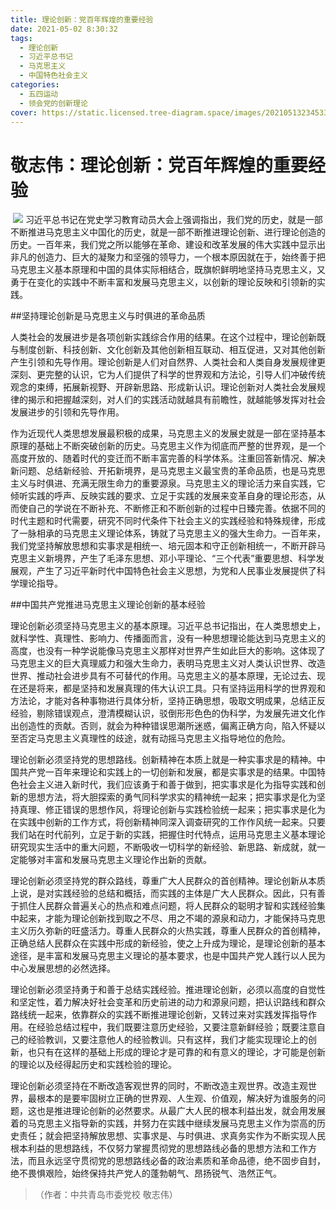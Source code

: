 ```yaml
---
title: 理论创新：党百年辉煌的重要经验
date: 2021-05-02 8:30:32
tags:
  - 理论创新
  - 习近平总书记
  - 马克思主义
  - 中国特色社会主义
categories:
  - 五四运动
  - 领会党的创新理论
cover: https://static.licensed.tree-diagram.space/images/20210513234533.jpg
---
```


# 敬志伟：理论创新：党百年辉煌的重要经验

​ ![](理论创新：党百年辉煌的重要经验.jpg)
习近平总书记在党史学习教育动员大会上强调指出，我们党的历史，就是一部不断推进马克思主义中国化的历史，就是一部不断推进理论创新、进行理论创造的历史。一百年来，我们党之所以能够在革命、建设和改革发展的伟大实践中显示出非凡的创造力、巨大的凝聚力和坚强的领导力，一个根本原因就在于，始终善于把马克思主义基本原理和中国的具体实际相结合，既旗帜鲜明地坚持马克思主义，又勇于在变化的实践中不断丰富和发展马克思主义，以创新的理论反映和引领新的实践。

##坚持理论创新是马克思主义与时俱进的革命品质

人类社会的发展进步是各项创新实践综合作用的结果。在这个过程中，理论创新既与制度创新、科技创新、文化创新及其他创新相互联动、相互促进，又对其他创新产生引领和先导作用。理论创新是人们对自然界、人类社会和人类自身发展规律更深刻、更完整的认识，它为人们提供了科学的世界观和方法论，引导人们冲破传统观念的束缚，拓展新视野、开辟新思路、形成新认识。理论创新对人类社会发展规律的揭示和把握越深刻，对人们的实践活动就越具有前瞻性，就越能够发挥对社会发展进步的引领和先导作用。

作为近现代人类思想发展最积极的成果，马克思主义的发展史就是一部在坚持基本原理的基础上不断突破创新的历史。马克思主义作为彻底而严整的世界观，是一个高度开放的、随着时代的变迁而不断丰富完善的科学体系。注重回答新情况、解决新问题、总结新经验、开拓新境界，是马克思主义最宝贵的革命品质，也是马克思主义与时俱进、充满无限生命力的重要源泉。马克思主义的理论活力来自实践，它倾听实践的呼声、反映实践的要求、立足于实践的发展来变革自身的理论形态，从而使自己的学说在不断补充、不断修正和不断创新的过程中日臻完善。依据不同的时代主题和时代需要，研究不同时代条件下社会主义的实践经验和特殊规律，形成了一脉相承的马克思主义理论体系，铸就了马克思主义的强大生命力。一百年来，我们党坚持解放思想和实事求是相统一、培元固本和守正创新相统一，不断开辟马克思主义新境界，产生了毛泽东思想、邓小平理论、“三个代表”重要思想、科学发展观，产生了习近平新时代中国特色社会主义思想，为党和人民事业发展提供了科学理论指导。

##中国共产党推进马克思主义理论创新的基本经验

理论创新必须坚持马克思主义的基本原理。习近平总书记指出，在人类思想史上，就科学性、真理性、影响力、传播面而言，没有一种思想理论能达到马克思主义的高度，也没有一种学说能像马克思主义那样对世界产生如此巨大的影响。这体现了马克思主义的巨大真理威力和强大生命力，表明马克思主义对人类认识世界、改造世界、推动社会进步具有不可替代的作用。马克思主义的基本原理，无论过去、现在还是将来，都是坚持和发展真理的伟大认识工具。只有坚持运用科学的世界观和方法论，才能对各种事物进行具体分析，坚持正确思想，吸取文明成果，总结正反经验，剔除错误观点，澄清模糊认识，驳倒形形色色的伪科学，为发展先进文化作出创造性的贡献。否则，就会为种种错误思潮所迷惑，偏离正确方向，陷入怀疑以至否定马克思主义真理性的歧途，就有动摇马克思主义指导地位的危险。

理论创新必须坚持党的思想路线。创新精神在本质上就是一种实事求是的精神。中国共产党一百年来理论和实践上的一切创新和发展，都是实事求是的结果。中国特色社会主义进入新时代，我们应该勇于和善于做到，把实事求是化为指导实践和创新的思想方法，将大胆探索的勇气同科学求实的精神统一起来；把实事求是化为坚持真理、修正错误的思想作风，将理论创新与实践检验统一起来；把实事求是化为在实践中创新的工作方式，将创新精神同深入调查研究的工作作风统一起来。只要我们站在时代前列，立足于新的实践，把握住时代特点，运用马克思主义基本理论研究现实生活中的重大问题，不断吸收一切科学的新经验、新思路、新成就，就一定能够对丰富和发展马克思主义理论作出新的贡献。

理论创新必须坚持党的群众路线，尊重广大人民群众的首创精神。理论创新从本质上说，是对实践经验的总结和概括，而实践的主体是广大人民群众。因此，只有善于抓住人民群众普遍关心的热点和难点问题，将人民群众的聪明才智和实践经验集中起来，才能为理论创新找到取之不尽、用之不竭的源泉和动力，才能保持马克思主义历久弥新的旺盛活力。尊重人民群众的火热实践，尊重人民群众的首创精神，正确总结人民群众在实践中形成的新经验，使之上升成为理论，是理论创新的基本途径，是丰富和发展马克思主义理论的基本要求，也是中国共产党人践行以人民为中心发展思想的必然选择。

理论创新必须坚持勇于和善于总结实践经验。推进理论创新，必须以高度的自觉性和坚定性，着力解决好社会变革和历史前进的动力和源泉问题，把认识路线和群众路线统一起来，依靠群众的实践不断推进理论创新，又转过来对实践发挥指导作用。在经验总结过程中，我们既要注意历史经验，又要注意新鲜经验；既要注意自己的经验教训，又要注意他人的经验教训。只有这样，我们才能实现理论上的创新，也只有在这样的基础上形成的理论才是可靠的和有意义的理论，才可能是创新的理论以及经得起历史和实践检验的理论。

理论创新必须坚持在不断改造客观世界的同时，不断改造主观世界。改造主观世界，最根本的是要牢固树立正确的世界观、人生观、价值观，解决好为谁服务的问题，这也是推进理论创新的必然要求。从最广大人民的根本利益出发，就会用发展着的马克思主义指导新的实践，并努力在实践中继续发展马克思主义作为崇高的历史责任；就会把坚持解放思想、实事求是、与时俱进、求真务实作为不断实现人民根本利益的思想路线，不仅努力掌握贯彻党的思想路线必备的思想方法和工作方法，而且永远坚守贯彻党的思想路线必备的政治素质和革命品德，绝不固步自封，绝不畏惧艰险，始终保持共产党人的蓬勃朝气、昂扬锐气、浩然正气。

> （作者：中共青岛市委党校 敬志伟）

